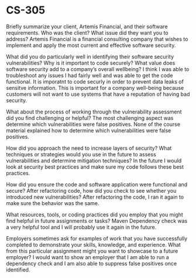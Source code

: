 # CS-305
Briefly summarize your client, Artemis Financial, and their software requirements. Who was the client? What issue did they want you to address?
  Artemis Financial is a financial consulting company that wishes to implement and apply the most current and effective software security.
  
What did you do particularly well in identifying their software security vulnerabilities? Why is it important to code securely? What value does software security add to a company’s overall wellbeing?
  I think I was able to troubleshoot any issues I had fairly well and was able to get the code functional. It is imporatnt to code securly in order to prevent data leaks of sensitve information. This is important for a company well-being because customers will not want to use systems that have a reputation of having bad security.
  
What about the process of working through the vulnerability assessment did you find challenging or helpful?
  The most challenging aspect was determine which vulnerabilities were false positives. None of the course material explained how to determine which vulnerabilities were false positives.
  
How did you approach the need to increase layers of security? What techniques or strategies would you use in the future to assess vulnerabilities and determine mitigation techniques?
  In the future I would look at security best practices and make sure my code follows these best practices.

How did you ensure the code and software application were functional and secure? After refactoring code, how did you check to see whether you introduced new vulnerabilities?
  After refactoring the code, I ran it again to make sure the behavior was the same. 

What resources, tools, or coding practices did you employ that you might find helpful in future assignments or tasks?
  Maven Dependency check was a very helpful tool and I will probably use it again in the future.
  
Employers sometimes ask for examples of work that you have successfully completed to demonstrate your skills, knowledge, and experience. What from this particular assignment might you want to showcase to a future employer?
  I would want to show an employer that I am able to run a dependency check and I am also able to suppress false positives once identified. 

